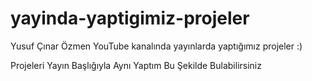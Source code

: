 # yayinda-yaptigimiz-projeler
Yusuf Çınar Özmen YouTube kanalında yayınlarda yaptığımız projeler :)

Projeleri Yayın Başlığıyla Aynı Yaptım Bu Şekilde Bulabilirsiniz 

